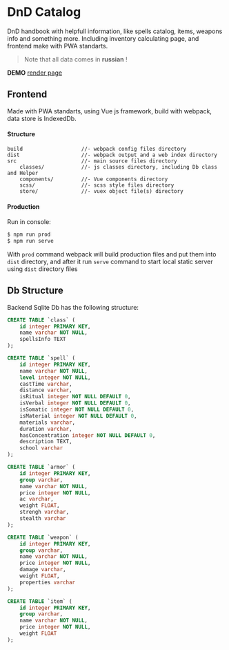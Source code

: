 # DnD Catalog

DnD handbook with helpfull information, like spells catalog, items, weapons info and something more. Including inventory calculating page, and frontend make with PWA standarts.
> Note that all data comes in **russian** !

**DEMO**
[render page](https://dnd-catalog.onrender.com/)


## Frontend
Made with PWA standarts, using Vue js framework, build with webpack, data store is IndexedDb.
#### Structure
```
build                   //- webpack config files directory
dist                    //- webpack output and a web index directory
src                     //- main source files directory
    classes/            //- js classes directory, including Db class and Helper
    components/         //- Vue components directory
    scss/               //- scss style files directory
    store/              //- vuex object file(s) directory
```

#### Production
Run in console:
``` bash
$ npm run prod
$ npm run serve
```
With ```prod``` command webpack will build production files and put them into ```dist``` directory, and after it run ```serve``` command to start local static server using ```dist``` directory files

## Db Structure

Backend Sqlite Db has the following structure:

``` sql
CREATE TABLE `class` (
    id integer PRIMARY KEY,
    name varchar NOT NULL,
    spellsInfo TEXT
);

CREATE TABLE `spell` (
    id integer PRIMARY KEY,
    name varchar NOT NULL,
    level integer NOT NULL,
    castTime varchar,
    distance varchar,
    isRitual integer NOT NULL DEFAULT 0,
    isVerbal integer NOT NULL DEFAULT 0,
    isSomatic integer NOT NULL DEFAULT 0,
    isMaterial integer NOT NULL DEFAULT 0,
    materials varchar,
    duration varchar,
    hasConcentration integer NOT NULL DEFAULT 0,
    description TEXT,
    school varchar
);

CREATE TABLE `armor` (
    id integer PRIMARY KEY,
    group varchar,
    name varchar NOT NULL,
    price integer NOT NULL,
    ac varchar,
    weight FLOAT,
    strengh varchar,
    stealth varchar
);

CREATE TABLE `weapon` (
    id integer PRIMARY KEY,
    group varchar,
    name varchar NOT NULL,
    price integer NOT NULL,
    damage varchar,
    weight FLOAT,
    properties varchar
);

CREATE TABLE `item` (
    id integer PRIMARY KEY,
    group varchar,
    name varchar NOT NULL,
    price integer NOT NULL,
    weight FLOAT
);
```
